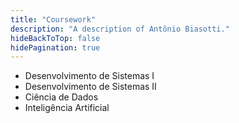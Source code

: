 ```yaml
---
title: "Coursework"
description: "A description of Antônio Biasotti."
hideBackToTop: false
hidePagination: true
---
```


- Desenvolvimento de Sistemas I
- Desenvolvimento de Sistemas II
- Ciência de Dados
- Inteligência Artificial